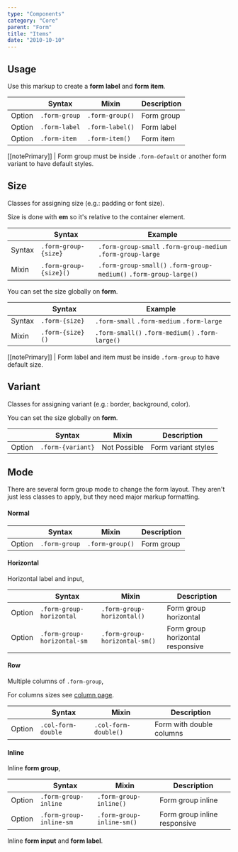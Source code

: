 ```yaml
---
type: "Components"
category: "Core"
parent: "Form"
title: "Items"
date: "2010-10-10"
---
```


## Usage

Use this markup to create a **form label** and **form item**.

<script type="text/plain" class="language-markup">
  <form class="form-default">
    <div class="form-group">
      <label class="form-label">
        <!-- content -->
      </label>
      <input type="text" class="form-item"/>
    </div>
  </form>
</script>

<div class="table-scroll">

|                         | Syntax                                     | Mixin                         | Description                   |
| ----------------------- | ----------------------------------------- | ----------------------------- | ----------------------------- |
| Option                  | `.form-group`                | `.form-group()`        | Form group            |
| Option                  | `.form-label`                | `.form-label()`        | Form label            |
| Option                  | `.form-item`                | `.form-item()`        | Form item            |

</div>

[[notePrimary]]
| Form group must be inside `.form-default` or another form variant to have default styles.

<demo>
  <demovanilla src="vanilla/components/core/form/form-mixins">
  </demovanilla>
</demo>

## Size

Classes for assigning size (e.g.: padding or font size).

Size is done with **em** so it's relative to the container element.

<div class="table-scroll">

|                         | Syntax                                    | Example                       |
| ----------------------- | ----------------------------------------- | ----------------------------- |
| Syntax                   | `.form-group-{size}`                        | `.form-group-small` `.form-group-medium` `.form-group-large`     |
| Mixin                   | `.form-group-{size}()`                      | `.form-group-small()` `.form-group-medium()` `.form-group-large()`     |

</div>

You can set the size globally on **form**.

<div class="table-scroll">

|                         | Syntax                                    | Example                       |
| ----------------------- | ----------------------------------------- | ----------------------------- |
| Syntax                   | `.form-{size}`                        | `.form-small` `.form-medium` `.form-large`     |
| Mixin                   | `.form-{size}()`                      | `.form-small()` `.form-medium()` `.form-large()`     |

</div>

[[notePrimary]]
| Form label and item must be inside `.form-group` to have default size.

<demo>
  <demovanilla src="vanilla/components/core/form/group-small">
  </demovanilla>
  <demovanilla src="vanilla/components/core/form/group-medium">
  </demovanilla>
  <demovanilla src="vanilla/components/core/form/group-large">
  </demovanilla>
</demo>

## Variant

Classes for assigning variant (e.g.: border, background, color).

You can set the size globally on **form**.

<div class="table-scroll">

|                         | Syntax                                     | Mixin                         | Description                   |
| ----------------------- | ----------------------------------------- | ----------------------------- | ----------------------------- |
| Option                  | `.form-{variant}`                | Not Possible        | Form variant styles            |

</div>

<demo>
  <demovanilla src="vanilla/components/core/form/variant-default">
  </demovanilla>
  <demovanilla src="vanilla/components/core/form/variant-inverse">
  </demovanilla>
</demo>

## Mode

There are several form group mode to change the form layout. They aren't just less classes to apply, but they need major markup formatting.

#### Normal

<script type="text/plain" class="language-markup">
  <form class="form-default">
    <div class="form-group">
      <!-- content -->
    </div>
    <div class="form-group">
      <!-- content -->
    </div>
  </form>
</script>

<div class="table-scroll">

|                         | Syntax                                     | Mixin                         | Description                   |
| ----------------------- | ----------------------------------------- | ----------------------------- | ----------------------------- |
| Option                  | `.form-group`                | `.form-group()`        | Form group            | |

</div>

<demo>
  <demovanilla src="vanilla/components/core/form/mode-normal">
  </demovanilla>
</demo>

#### Horizontal

Horizontal label and input,

<script type="text/plain" class="language-markup">
<form class="form-default">
  <div class="form-group">
    <div class="form-group-horizontal">
      <div class="col-form-label">
        <!-- content -->
      </div>
      <div class="col-form-item">
        <!-- content -->
      </div>
    </div>
  </div>

  <div class="form-group">
    <div class="form-group-horizontal">
      <div class="col-form-label">
        <!-- content -->
      </div>
      <div class="col-form-item">
        <!-- content -->
      </div>
    </div>
  </div>
</form>
</script>

<div class="table-scroll">

|                         | Syntax                                     | Mixin                         | Description                   |
| ----------------------- | ----------------------------------------- | ----------------------------- | ----------------------------- |
| Option                  | `.form-group-horizontal`                | `.form-group-horizontal()`        | Form group horizontal            |
| Option                  | `.form-group-horizontal-sm`                | `.form-group-horizontal-sm()`        | Form group horizontal responsive            |

</div>

<demo>
  <demovanilla src="vanilla/components/core/form/mode-horizontal">
  </demovanilla>
</demo>

#### Row

Multiple columns of `.form-group`,

For columns sizes see [column page](/components/core/column).

<script type="text/plain" class="language-markup">
<form class="form-default">
  <div class="row row-form">
    <div class="col-form-double">
      <div class="form-group">
        <!-- content -->
      </div>
    </div>
    <div class="col-form-double">
      <div class="form-group">
        <!-- content -->
      </div>
    </div>
  </div>
</form>
</script>

<div class="table-scroll">

|                         | Syntax                                     | Mixin                         | Description                   |
| ----------------------- | ----------------------------------------- | ----------------------------- | ----------------------------- |
| Option                  | `.col-form-double`                | `.col-form-double()`        | Form with double columns            |

</div>

<demo>
  <demovanilla src="vanilla/components/core/form/mode-row">
  </demovanilla>
</demo>

#### Inline

Inline **form group**,

<script type="text/plain" class="language-markup">
<form class="form-default">
  <div class="form-group-inline">
    <div class="form-group">
        <!-- content -->
    </div>
    <div class="form-group">
        <!-- content -->
    </div>
  </div>
</form>
</script>

<div class="table-scroll">

|                         | Syntax                                     | Mixin                         | Description                   |
| ----------------------- | ----------------------------------------- | ----------------------------- | ----------------------------- |
| Option                  | `.form-group-inline`                | `.form-group-inline()`        | Form group inline            |
| Option                  | `.form-group-inline-sm`                | `.form-group-inline-sm()`        | Form group inline responsive           |

</div>

<demo>
  <demovanilla src="vanilla/components/core/form/mode-inline">
  </demovanilla>
</demo>

Inline **form input** and **form label**.

<script type="text/plain" class="language-markup">
<form class="form-default">
  <div class="form-group-inline">
    <div class="form-group">
      <div class="form-group-inline">
        <!-- content -->
      </div>
    </div>
    <div class="form-group">
      <div class="form-group-inline">
        <!-- content -->
      </div>
    </div>
  </div>
</form>
</script>

<demo>
  <demovanilla src="vanilla/components/core/form/mode-inline-inner">
  </demovanilla>
</demo>
